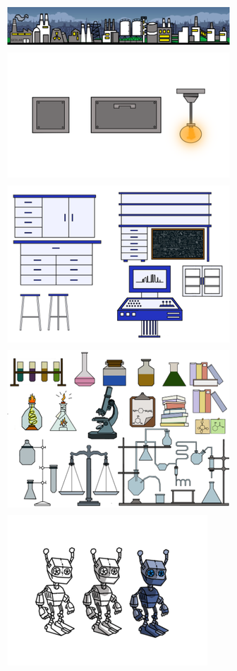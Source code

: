 ![](https://github.com/bymsa17/EMAX/blob/master/ConceptArt/concept_enviroment_01.png)

![](https://github.com/bymsa17/EMAX/blob/master/ConceptArt/concept_props_01.png)

![](https://github.com/bymsa17/EMAX/blob/master/ConceptArt/concept_props_03.png)

![](https://github.com/bymsa17/EMAX/blob/master/ConceptArt/concept_props_04.png)

![](https://github.com/bymsa17/EMAX/blob/master/ConceptArt/concept_character_01.png)
